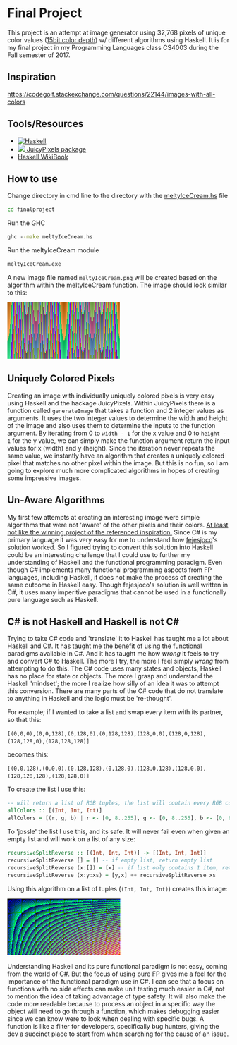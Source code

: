 # Final Project

This project is an attempt at image generator using 32,768 pixels of unique color values ([15bit color depth](https://en.wikipedia.org/wiki/High_color)) w/ different algorithms using Haskell. It is for my final project in my Programming Languages class CS4003 during the Fall semester of 2017.

## Inspiration

<https://codegolf.stackexchange.com/questions/22144/images-with-all-colors>

## Tools/Resources

- [![Haskell](https://www.haskell.org/static/img/haskell-logo.svg?etag=ukf3Fg7-)](https://www.haskell.org/)
- [![](https://camo.githubusercontent.com/8138e62c7342cc9c34aba722750bddd2f38aa626/68747470733a2f2f7261772e6769746875622e636f6d2f5477696e736964652f4a756963792e506978656c732f6d61737465722f646f63696d616765732f6a756963792e706e67) JuicyPixels package](https://hackage.haskell.org/package/JuicyPixels)
- [Haskell WikiBook](https://en.wikibooks.org/wiki/Haskell)

## How to use

Change directory in cmd line to the directory with the [meltyIceCream.hs](meltyIceCream.hs) file
````cmd
cd finalproject
````
Run the GHC
````cmd
ghc --make meltyIceCream.hs
````
Run the meltyIceCream module
````cmd
meltyIceCream.exe
````

A new image file named `meltyIceCream.png` will be created based on the algorithm within the meltyIceCream function.
The image should look similar to this:

![](exampleimages/meltyicecream.png)

## Uniquely Colored Pixels

Creating an image with individually uniquely colored pixels is very easy using Haskell and the hackage JuicyPixels. Within JuicyPixels there is a function called `generateImage` that takes a function and 2 integer values as arguments. It uses the two integer values to determine the width and height of the image and also uses them to determine the inputs to the function argument. By iterating from 0 to `width - 1` for the x value and 0 to `height - 1` for the y value, we can simply make the function argument return the input values for x (width) and y (height). Since the iteration never repeats the same value, we instantly have an algorithm that creates a uniquely colored pixel that matches no other pixel within the image. But this is no fun, so I am going to explore much more complicated algorithms in hopes of creating some impressive images.

## Un-Aware Algorithms

My first few attempts at creating an interesting image were simple algorithms that were not 'aware' of the other pixels and their colors. [At least not like the winning project of the referenced inspiration.](https://codegolf.stackexchange.com/questions/22144/images-with-all-colors/22326#22326)
Since C# is my primary language it was very easy for me to understand how [fejesjoco](https://codegolf.stackexchange.com/users/14701/fejesjoco)'s solution worked. So I figured trying to convert this solution into Haskell could be an interesting challenge that I could use to further my understanding of Haskell and the functional programming paradigm. Even though C# implements many functional programming aspects from FP languages, including Haskell, it does not make the process of creating the same outcome in Haskell easy. Though fejesjoco's solution is well written in C#, it uses many imperitive paradigms that cannot be used in a functionally pure language such as Haskell.

## C# is not Haskell and Haskell is not C#

Trying to take C# code and 'translate' it to Haskell has taught me a lot about Haskell and C#. It has taught me the benefit of using the functional paradigms available in C#. And it has taught me how _wrong_ it feels to try and convert C# to Haskell. The more I try, the more I feel simply _wrong_ from attempting to do this. The C# code uses many states and objects, Haskell has no place for state or objects. The more I grasp and understand the Haskell 'mindset'; the more I realize how silly of an idea it was to attempt this conversion. There are many parts of the C# code that do not translate to anything in Haskell and the logic must be 're-thought'.

For example; if I wanted to take a list and swap every item with its partner, so that this:

`[(0,0,0),(0,0,128),(0,128,0),(0,128,128),(128,0,0),(128,0,128),(128,128,0),(128,128,128)]`

becomes this:

`[(0,0,128),(0,0,0),(0,128,128),(0,128,0),(128,0,128),(128,0,0),(128,128,128),(128,128,0)]`

To create the list I use this:

````haskell
-- will return a list of RGB tuples, the list will contain every RGB combination possible. Increments by 8, max is 256 (exclusive)
allColors :: [(Int, Int, Int)]
allColors = [(r, g, b) | r <- [0, 8..255], g <- [0, 8..255], b <- [0, 8..255]]
````

To 'jossle' the list I use this, and its safe. It will never fail even when given an empty list and will work on a list of any size:

```haskell
recursiveSplitReverse :: [(Int, Int, Int)] -> [(Int, Int, Int)]
recursiveSplitReverse [] = [] -- if empty list, return empty list
recursiveSplitReverse (x:[]) = [x] -- if list only contains 1 item, return that one item in a list
recursiveSplitReverse (x:y:xs) = [y,x] ++ recursiveSplitReverse xs
```

Using this algorithm on a list of tuples (`(Int, Int, Int)`) creates this image:

![](exampleimages/split.png)

Understanding Haskell and its pure functional paradigm is not easy, coming from the world of C#. But the focus of using pure FP gives me a feel for the importance of the functional paradigm use in C#. I can see that a focus on functions with no side effects can make unit testing much easier in C#, not to mention the idea of taking advantage of type safety. It will also make the code more readable because to process an object in a specific way the object will need to go through a function, which makes debugging easier since we can know were to look when dealing with specific bugs. A function is like a filter for developers, specifically bug hunters, giving the dev a succinct place to start from when searching for the cause of an issue.
